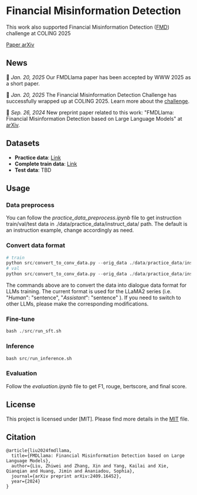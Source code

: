 # Financial Misinformation Detection

This work also supported Financial Misinformation Detection ([FMD](https://coling2025fmd.thefin.ai/)) challenge at COLING 2025

[Paper arXiv](https://www.arxiv.org/abs/2409.16452)

## News
📢 *Jan. 20, 2025* Our FMDLlama paper has been accepted by WWW 2025 as a short paper.

📢 *Jan. 20, 2025* The Financial Misinformation Detection Challenge has successfully wrapped up at COLING 2025. Learn more about the [challenge](https://huggingface.co/spaces/TheFinAI/FMD2025).

📢 *Sep. 26, 2024* New preprint paper related to this work: "FMDLlama: Financial Misinformation Detection based on Large Language Models" at [arXiv](https://www.arxiv.org/abs/2409.16452).

## Datasets

- **Practice data**: [Link](https://huggingface.co/datasets/lzw1008/COLING25-FMD/tree/main/practice_data)
- **Complete train data**: [Link](https://huggingface.co/datasets/lzw1008/COLING25-FMD/tree/main/Training)
- **Test data**: TBD

## Usage

### Data preprocess

You can follow the *practice_data_preprocess.ipynb* file to get instruction train/val/test data in ./data/practice_data/instruct_data/ path.
The default is an instruction example, change accordingly as need.

### Convert data format

```python
# train
python src/convert_to_conv_data.py --orig_data ./data/practice_data/instruct_data/FMD_train.json --write_data ./data/practice_data/instruct_data/train.json --dataset_name fmd
# val
python src/convert_to_conv_data.py --orig_data ./data/practice_data/instruct_data/FMD_val.json --write_data ./data/practice_data/instruct_data/val.json --dataset_name fmd
```

The commands above are to convert the data into dialogue data format for LLMs training. 
The current format is used for the LLaMA2 series (i.e. "*Human*": "sentence", "*Assistant*": "sentence" ). 
If you need to switch to other LLMs, please make the corresponding modifications.

### Fine-tune

```python
bash ./src/run_sft.sh
```


### Inference
```python
bash src/run_inference.sh
```

### Evaluation
Follow the *evaluation.ipynb* file to get F1, rouge, bertscore, and final score.

## License

This project is licensed under [MIT]. Please find more details in the [MIT](LICENSE) file.

## Citation

```
@article{liu2024fmdllama,
  title={FMDLlama: Financial Misinformation Detection based on Large Language Models},
  author={Liu, Zhiwei and Zhang, Xin and Yang, Kailai and Xie, Qianqian and Huang, Jimin and Ananiadou, Sophia},
  journal={arXiv preprint arXiv:2409.16452},
  year={2024}
}
```
